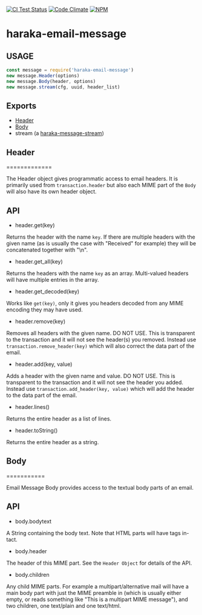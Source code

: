[![CI Test Status][ci-img]][ci-url]
[![Code Climate][clim-img]][clim-url]
[![NPM][npm-img]][npm-url]

# haraka-email-message

## USAGE

```js
const message = require('haraka-email-message')
new message.Header(options)
new message.Body(header, options)
new message.stream(cfg, uuid, header_list)
```

## Exports

- [Header](#Header)
- [Body](#Body)
- stream (a [haraka-message-stream](https://github.com/haraka/message-stream))



## Header
=============

The Header object gives programmatic access to email headers. It is primarily
used from `transaction.header` but also each MIME part of the `Body` will
also have its own header object.

API
---

* header.get(key)

Returns the header with the name `key`. If there are multiple headers with
the given name (as is usually the case with "Received" for example) they will
be concatenated together with "\n".

* header.get\_all(key)

Returns the headers with the name `key` as an array. Multi-valued headers
will have multiple entries in the array.

* header.get\_decoded(key)

Works like `get(key)`, only it gives you headers decoded from any MIME encoding
they may have used.

* header.remove(key)

Removes all headers with the given name. DO NOT USE. This is transparent to
the transaction and it will not see the header(s) you removed. Instead use
`transaction.remove_header(key)` which will also correct the data part of
the email.

* header.add(key, value)

Adds a header with the given name and value. DO NOT USE. This is transparent
to the transaction and it will not see the header you added. Instead use
`transaction.add_header(key, value)` which will add the header to the data
part of the email.

* header.lines()

Returns the entire header as a list of lines.

* header.toString()

Returns the entire header as a string.


## Body
===========

Email Message Body provides access to the textual body parts of an email.

API
---

* body.bodytext

A String containing the body text. Note that HTML parts will have tags in-tact.

* body.header

The header of this MIME part. See the `Header Object` for details of the API.

* body.children

Any child MIME parts. For example a multipart/alternative mail will have a
main body part with just the MIME preamble in (which is usually either empty,
or reads something like "This is a multipart MIME message"), and two
children, one text/plain and one text/html.






<!-- leave these buried at the bottom of the document -->
[ci-img]: https://github.com/haraka/email-message/actions/workflows/ci.yml/badge.svg
[ci-url]: https://github.com/haraka/email-message/actions/workflows/ci.yml
[clim-img]: https://codeclimate.com/github/haraka/email-message/badges/gpa.svg
[clim-url]: https://codeclimate.com/github/haraka/email-message
[npm-img]: https://nodei.co/npm/haraka-email-message.png
[npm-url]: https://www.npmjs.com/package/haraka-email-message
